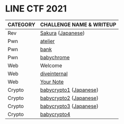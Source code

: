 # LINE CTF 2021

| CATEGORY | CHALLENGE NAME & WRITEUP                                                                                              |
| -------- | --------------------------------------------------------------------------------------------------------------------- |
| Rev      | [Sakura](rev-sakura.md) ([Japanese](https://scrapbox.io/minaminao/LINE_CTF_2021_-_Reversing_-_Sakura))                |
| Pwn      | [atelier](pwn-atelier.md)                                                                                             |
| Pwn      | [bank](pwn-bank.md)                                                                                                   |
| Pwn      | [babychrome](pwn-babychrome.md)                                                                                       |
| Web      | Welcome                                                                                                               |
| Web      | [diveinternal](web-diveinternal.md)                                                                                   |
| Web      | [Your Note](web-your-note.md)                                                                                         |
| Crypto   | [babycrypto1](crypto-babycrypto1.md) ([Japanese](https://scrapbox.io/minaminao/LINE_CTF_2021_-_Crypto_-_babycrypto1)) |
| Crypto   | [babycrypto2](crypto-babycrypto2.md) ([Japanese](https://scrapbox.io/minaminao/LINE_CTF_2021_-_Crypto_-_babycrypto2)) |
| Crypto   | [babycrypto3](crypto-babycrypto3.md) ([Japanese](https://scrapbox.io/minaminao/LINE_CTF_2021_-_Crypto_-_babycrypto3)) |
| Crypto   | [babycrypto4](crypto-babycrypto4.md)                                                                                  |
